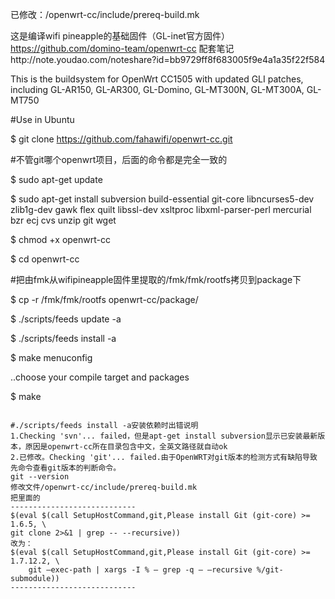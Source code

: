 已修改：/openwrt-cc/include/prereq-build.mk

这是编译wifi pineapple的基础固件（GL-inet官方固件）https://github.com/domino-team/openwrt-cc
配套笔记http://note.youdao.com/noteshare?id=bb9729ff8f683005f9e4a1a35f22f584

This is the buildsystem for OpenWrt CC1505 with updated GLI patches,
including GL-AR150, GL-AR300, GL-Domino, GL-MT300N, GL-MT300A, GL-MT750


#Use in Ubuntu

$ git clone https://github.com/fahawifi/openwrt-cc.git

#不管git哪个openwrt项目，后面的命令都是完全一致的

$ sudo apt-get update

$ sudo apt-get install subversion build-essential git-core libncurses5-dev zlib1g-dev gawk flex quilt libssl-dev xsltproc libxml-parser-perl mercurial bzr ecj cvs unzip git wget

$ chmod +x openwrt-cc

$ cd openwrt-cc

#把由fmk从wifipineapple固件里提取的/fmk/fmk/rootfs拷贝到package下

$ cp -r /fmk/fmk/rootfs openwrt-cc/package/

$ ./scripts/feeds update -a

$ ./scripts/feeds install -a

$ make menuconfig

  ..choose your compile target and packages
  
$ make
```

#./scripts/feeds install -a安装依赖时出错说明
1.Checking 'svn'... failed，但是apt-get install subversion显示已安装最新版本，原因是openwrt-cc所在目录包含中文，全英文路径就自动ok
2.已修改。Checking 'git'... failed.由于OpenWRT对git版本的检测方式有缺陷导致
先命令查看git版本的判断命令。
git --version
修改文件/openwrt-cc/include/prereq-build.mk
把里面的
----------------------------
$(eval $(call SetupHostCommand,git,Please install Git (git-core) >= 1.6.5, \
git clone 2>&1 | grep -- --recursive))
改为：
$(eval $(call SetupHostCommand,git,Please install Git (git-core) >= 1.7.12.2, \
	git –exec-path | xargs -I % – grep -q – –recursive %/git-submodule))
----------------------------


